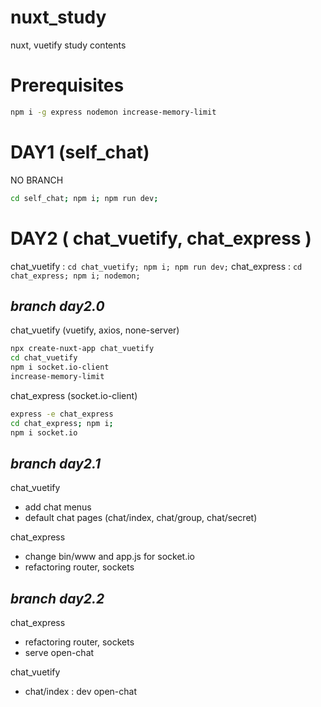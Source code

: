 # nuxt_study
nuxt, vuetify study contents

# Prerequisites
```sh
npm i -g express nodemon increase-memory-limit
```

# DAY1 (self_chat)
NO BRANCH
```sh
cd self_chat; npm i; npm run dev;
```

# DAY2 ( chat_vuetify, chat_express )
chat_vuetify : ` cd chat_vuetify; npm i; npm run dev; `
chat_express : ` cd chat_express; npm i; nodemon; `

## *branch day2.0*
chat_vuetify (vuetify, axios, none-server)
```sh
npx create-nuxt-app chat_vuetify
cd chat_vuetify
npm i socket.io-client
increase-memory-limit
```
chat_express (socket.io-client)
```sh
express -e chat_express
cd chat_express; npm i;
npm i socket.io
```

## *branch day2.1*
chat_vuetify
- add chat menus
- default chat pages (chat/index, chat/group, chat/secret)

chat_express
- change bin/www and app.js for socket.io
- refactoring router, sockets

## *branch day2.2*
chat_express
- refactoring router, sockets
- serve open-chat

chat_vuetify
- chat/index : dev open-chat 